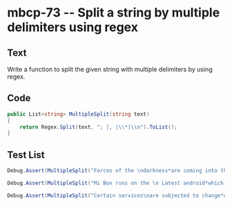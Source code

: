 # mbcp-73 -- Split a string by multiple delimiters using regex

## Text

Write a function to split the given string with multiple delimiters by using regex.

## Code

```csharp
public List<string> MultipleSplit(string text) 
{
    return Regex.Split(text, "; |, |\\*|\\n").ToList();
}
```

## Test List

```csharp
Debug.Assert(MultipleSplit("Forces of the \ndarkness*are coming into the play.") == new List<string> { "Forces of the ", "darkness", "are coming into the play." });
```

```csharp
Debug.Assert(MultipleSplit("Mi Box runs on the \n Latest android*which has google assistance and chromecast.") == new List<string> { "Mi Box runs on the ", " Latest android", "which has google assistance and chromecast." });
```

```csharp
Debug.Assert(MultipleSplit("Certain services\nare subjected to change*over the seperate subscriptions.") == new List<string> { "Certain services", "are subjected to change", "over the seperate subscriptions." });
```
